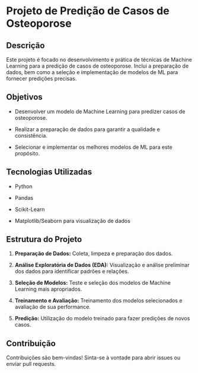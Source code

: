 # Projeto de Predição de Casos de Osteoporose
## Descrição

Este projeto é focado no desenvolvimento e prática de técnicas de Machine Learning para a predição de casos de osteoporose. Inclui a preparação de dados, bem como a seleção e implementação de modelos de ML para fornecer predições precisas.

## Objetivos
* Desenvolver um modelo de Machine Learning para predizer casos de osteoporose.

* Realizar a preparação de dados para garantir a qualidade e consistência.

* Selecionar e implementar os melhores modelos de ML para este propósito.

## Tecnologias Utilizadas
* Python

* Pandas

* Scikit-Learn

* Matplotlib/Seaborn para visualização de dados

## Estrutura do Projeto

1. **Preparação de Dados:** Coleta, limpeza e preparação dos dados.

2. **Análise Exploratória de Dados (EDA):** Visualização e análise preliminar dos dados para identificar padrões e relações.

3. **Seleção de Modelos:** Teste e seleção dos modelos de Machine Learning mais apropriados.

4. **Treinamento e Avaliação:** Treinamento dos modelos selecionados e avaliação de sua performance.

5. **Predição:** Utilização do modelo treinado para fazer predições de novos casos.

## Contribuição
Contribuições são bem-vindas! Sinta-se à vontade para abrir issues ou enviar pull requests.